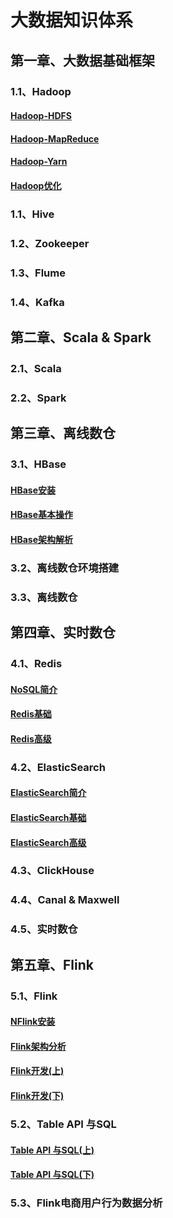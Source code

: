 # 大数据知识体系

## 第一章、大数据基础框架

### 1.1、Hadoop

#### [Hadoop-HDFS](Hadoop/Hadoop-HDFS.md)

#### [Hadoop-MapReduce](Hadoop/Hadoop-MapReduce.md)

#### [Hadoop-Yarn](Hadoop/Hadoop-Yarn.md)

#### [Hadoop优化](Hadoop/Hadoop优化.md)

### 1.1、Hive

### 1.2、Zookeeper

### 1.3、Flume

### 1.4、Kafka



## 第二章、Scala & Spark

### 2.1、Scala

### 2.2、Spark



## 第三章、离线数仓

### 3.1、HBase

#### [HBase安装](HBase/HBase安装.md)	

#### [HBase基本操作](HBase/HBase基本操作.md)	

#### [HBase架构解析](HBase/HBase架构解析.md)

### 3.2、离线数仓环境搭建

### 3.3、离线数仓



## 第四章、实时数仓

### 4.1、Redis

#### [NoSQL简介](Redis/NoSQL.md)	

#### [Redis基础](Redis/Redis基础.md) 	

#### [Redis高级](Redis/Redis高级.md)

### 4.2、ElasticSearch

#### [ElasticSearch简介](ES/ElasticSearch.md)	

#### [ElasticSearch基础](ES/ES_Restful_API(DSL)基础.md)	

#### [ElasticSearch高级](ES/ES_Restful_API(DSL)高级.md)

### 4.3、ClickHouse

### 4.4、Canal & Maxwell

### 4.5、实时数仓



## 第五章、Flink

### 5.1、Flink

#### [NFlink安装](Flink/Flink安装.md)	   

#### [Flink架构分析](Flink/Flink架构分析.md) 	

#### [Flink开发(上)](Flink/Flink开发（一）.md)	

#### [Flink开发(下)](Flink/Flink开发（二）.md)

### 5.2、Table API 与SQL

#### [Table API 与SQL(上)](Flink/Table-API与SQL-1.md)	   

#### [Table API 与SQL(下)](Flink/Table-API与SQL-2.md) 	

### 5.3、Flink电商用户行为数据分析